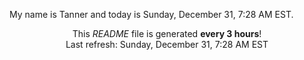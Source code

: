 My name is Tanner and today is Sunday, December 31, 7:28 AM EST.

<p align="center">This <i>README</i> file is generated <b>every 3 hours</b>!</br>Last refresh: Sunday, December 31, 7:28 AM EST<br /></p>
